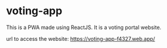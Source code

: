 # voting-app
This is a PWA made using ReactJS. It is a voting portal website.

url to access the website: https://voting-app-f4327.web.app/

